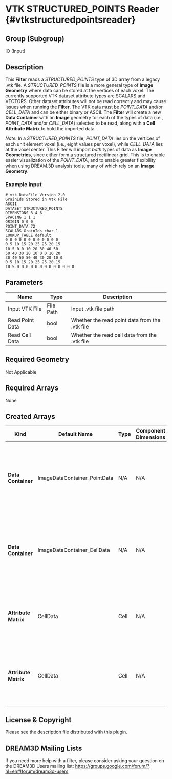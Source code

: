 VTK STRUCTURED_POINTS Reader  {#vtkstructuredpointsreader}
============

## Group (Subgroup) ##
IO (Input)

## Description ##
This **Filter** reads a _STRUCTURED_POINTS_ type of 3D array from a legacy .vtk file. A _STRUCTURED_POINTS_ file is a more general type of **Image Geometry** where data can be stored at the vertices of each voxel. The currently supported VTK dataset attribute types are SCALARS and VECTORS. Other dataset attributes will not be read correctly and may cause issues when running the **Filter**. The VTK data must be _POINT_DATA_ and/or _CELL_DATA_ and can be either binary or ASCII. The **Filter** will create a new **Data Container** with an **Image** geometry for each of the types of data (i.e., _POINT_DATA_ and/or _CELL_DATA_) selected to be read, along with a **Cell Attribute Matrix** to hold the imported data.

*Note:* In a _STRUCTURED_POINTS_ file, _POINT_DATA_ lies on the vertices of each unit element voxel (i.e., eight values per voxel), while _CELL_DATA_ lies at the voxel center.  This Filter will import *both* types of data as **Image Geometries**, since either form a structured rectilinear grid.  This is to enable easier visualization of the _POINT_DATA_, and to enable greater flexibility when using DREAM.3D analysis tools, many of which rely on an **Image Geometry**.

### Example Input ###

    # vtk DataFile Version 2.0
    GrainIds Stored in Vtk File
    ASCII
    DATASET STRUCTURED_POINTS
    DIMENSIONS 3 4 6
    SPACING 1 1 1
    ORIGIN 0 0 0
    POINT_DATA 72
    SCALARS GrainIds char 1
    LOOKUP_TABLE default
    0 0 0 0 0 0 0 0 0 0 0 0
    0 5 10 15 20 25 25 20 15
    10 5 0 0 10 20 30 40 50
    50 40 30 20 10 0 0 10 20
    30 40 50 50 40 30 20 10 0
    0 5 10 15 20 25 25 20 15
    10 5 0 0 0 0 0 0 0 0 0 0 0 0 0


## Parameters ##
| Name | Type | Description |
|------|------|-------------|
| Input VTK File | File Path | Input .vtk file path |
| Read Point Data | bool | Whether the read point data from the .vtk file |
| Read Cell Data | bool | Whether the read cell data from the .vtk file |

## Required Geometry ##
Not Applicable

## Required Arrays ##
None

## Created Arrays ##
| Kind | Default Name | Type | Component Dimensions | Description |
|------|--------------|-------------|---------|-----|
| **Data Container** | ImageDataContainer_PointData | N/A | N/A | Created **Data Container** name with an **Image Geometry** storing POINT_DATA. Only created if _Read Point Data_ is checked |
| **Data Container** | ImageDataContainer_CellData | N/A | N/A | Created **Data Container** name with an **Image Geometry** storing CELL_DATA. Only created if _Read Cell Data_ is checked |
| **Attribute Matrix** | CellData | Cell | N/A | Created **Cell Attribute Matrix** storing POINT_DATA. Only created if _Read Point Data_ is checked |
| **Attribute Matrix** | CellData | Cell | N/A | Created **Cell Attribute Matrix** storing CELL_DATA. Only created if _Read Cell Data_ is checked |

## License & Copyright ##

Please see the description file distributed with this plugin.

## DREAM3D Mailing Lists ##

If you need more help with a filter, please consider asking your question on the DREAM3D Users mailing list:
https://groups.google.com/forum/?hl=en#!forum/dream3d-users


